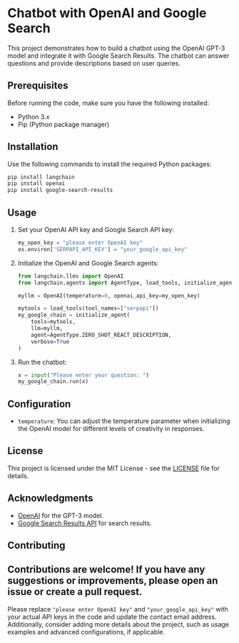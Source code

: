 

# Chatbot with OpenAI and Google Search

This project demonstrates how to build a chatbot using the OpenAI GPT-3 model and integrate it with Google Search Results. The chatbot can answer questions and provide descriptions based on user queries.

## Prerequisites

Before running the code, make sure you have the following installed:

- Python 3.x
- Pip (Python package manager)

## Installation

Use the following commands to install the required Python packages:

```bash
pip install langchain
pip install openai
pip install google-search-results
```

## Usage

1. Set your OpenAI API key and Google Search API key:

   ```python
   my_open_key = "please enter OpenAI key"
   os.environ['SERPAPI_API_KEY'] = "your_google_api_key"
   ```

2. Initialize the OpenAI and Google Search agents:

   ```python
   from langchain.llms import OpenAI
   from langchain.agents import AgentType, load_tools, initialize_agent

   myllm = OpenAI(temperature=0, openai_api_key=my_open_key)

   mytools = load_tools(tool_names=["serpapi"])
   my_google_chain = initialize_agent(
       tools=mytools,
       llm=myllm,
       agent=AgentType.ZERO_SHOT_REACT_DESCRIPTION,
       verbose=True
   )
   ```

3. Run the chatbot:

   ```python
   x = input("Please enter your question: ")
   my_google_chain.run(x)
   ```

## Configuration

- `temperature`: You can adjust the temperature parameter when initializing the OpenAI model for different levels of creativity in responses.

## License

This project is licensed under the MIT License - see the [LICENSE](LICENSE) file for details.

## Acknowledgments

- [OpenAI](https://openai.com) for the GPT-3 model.
- [Google Search Results API](https://serpapi.com/) for search results.

## Contributing

Contributions are welcome! If you have any suggestions or improvements, please open an issue or create a pull request.
---

Please replace `"please enter OpenAI key"` and `"your_google_api_key"` with your actual API keys in the code and update the contact email address. Additionally, consider adding more details about the project, such as usage examples and advanced configurations, if applicable.
